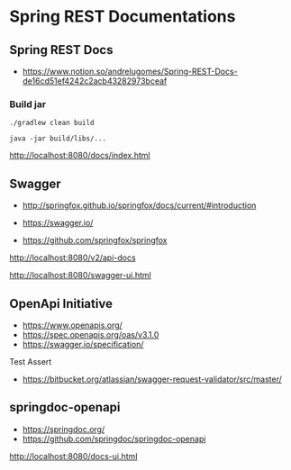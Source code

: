 # Spring REST Documentations

## Spring REST Docs

+ https://www.notion.so/andrelugomes/Spring-REST-Docs-de16cd51ef4242c2acb43282973bceaf

### Build jar

```shell
./gradlew clean build

java -jar build/libs/...
```

[http://localhost:8080/docs/index.html]()


## Swagger

+ http://springfox.github.io/springfox/docs/current/#introduction
+ https://swagger.io/

+ https://github.com/springfox/springfox

[http://localhost:8080/v2/api-docs]()

[http://localhost:8080/swagger-ui.html]()

## OpenApi Initiative

+ https://www.openapis.org/
+ https://spec.openapis.org/oas/v3.1.0  
+ https://swagger.io/specification/

Test Assert
+ https://bitbucket.org/atlassian/swagger-request-validator/src/master/

## springdoc-openapi

+ https://springdoc.org/
+ https://github.com/springdoc/springdoc-openapi

[http://localhost:8080/docs-ui.html]()







